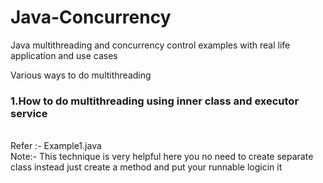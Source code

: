 # Java-Concurrency
Java multithreading and concurrency control examples with real life application and use cases

Various ways to do multithreading

### 1.How to do multithreading using inner class and executor service

   </br>Refer :- Example1.java 
   </br>Note:- This technique is very helpful here you no need to create separate class instead just create a method and put your runnable logicin it
  

